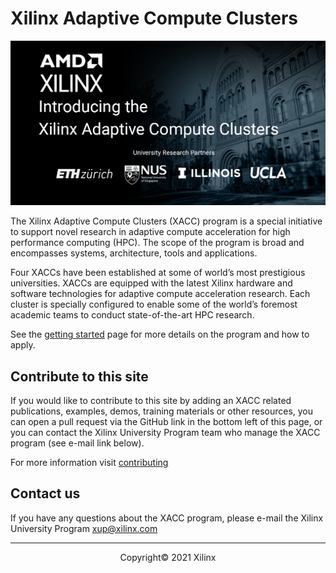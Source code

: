 # Xilinx Adaptive Compute Clusters 
<img src="images/xacc_bannerTL.png" alt="XACCHeadBanner" class="responsive">

The Xilinx Adaptive Compute Clusters (XACC) program is a special initiative to support novel research in adaptive compute acceleration for high performance computing (HPC). The scope of the program is broad and encompasses systems, architecture, tools and applications.

Four XACCs have been established at some of world’s most prestigious universities. XACCs are equipped with the latest Xilinx hardware and software technologies for adaptive compute acceleration research. Each cluster is specially configured to enable some of the world’s foremost academic teams to conduct state-of-the-art HPC research.

See the [getting started](./get-started.html) page for more details on the program and how to apply. 

## Contribute to this site

If you would like to contribute to this site by adding an XACC related publications, examples, demos, training materials or other resources, you can open a pull request via the GitHub link in the bottom left of this page, or you can contact the Xilinx University Program team who manage the XACC program (see e-mail link below).  

For more information visit [contributing](contributing.md)

## Contact us

If you have any questions about the XACC program, please e-mail the Xilinx University Program <xup@xilinx.com>

---------------------------------------
<p align="center">Copyright&copy; 2021 Xilinx</p>